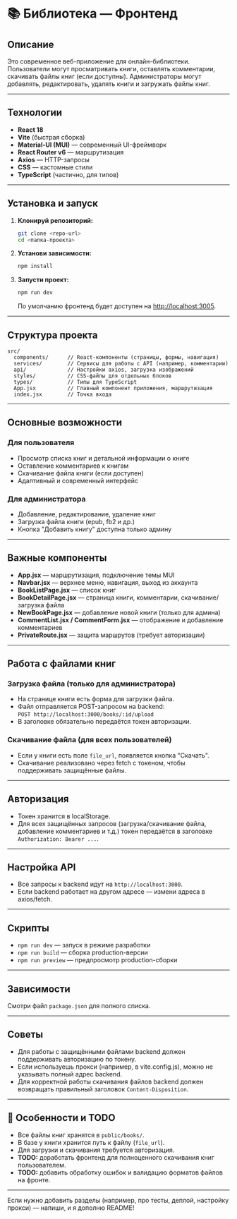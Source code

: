 # 📚 Библиотека — Фронтенд

## Описание

Это современное веб-приложение для онлайн-библиотеки. Пользователи могут просматривать книги, оставлять комментарии, скачивать файлы книг (если доступны). Администраторы могут добавлять, редактировать, удалять книги и загружать файлы книг.

---

## Технологии

- **React 18**
- **Vite** (быстрая сборка)
- **Material-UI (MUI)** — современный UI-фреймворк
- **React Router v6** — маршрутизация
- **Axios** — HTTP-запросы
- **CSS** — кастомные стили
- **TypeScript** (частично, для типов)

---

## Установка и запуск

1. **Клонируй репозиторий:**
   ```bash
   git clone <repo-url>
   cd <папка-проекта>
   ```

2. **Установи зависимости:**
   ```bash
   npm install
   ```

3. **Запусти проект:**
   ```bash
   npm run dev
   ```
   По умолчанию фронтенд будет доступен на [http://localhost:3005](http://localhost:3005).

---

## Структура проекта

```
src/
  components/      // React-компоненты (страницы, формы, навигация)
  services/        // Сервисы для работы с API (например, комментарии)
  api/             // Настройки axios, загрузка изображений
  styles/          // CSS-файлы для отдельных блоков
  types/           // Типы для TypeScript
  App.jsx          // Главный компонент приложения, маршрутизация
  index.jsx        // Точка входа
```

---

## Основные возможности

### Для пользователя

- Просмотр списка книг и детальной информации о книге
- Оставление комментариев к книгам
- Скачивание файла книги (если доступен)
- Адаптивный и современный интерфейс

### Для администратора

- Добавление, редактирование, удаление книг
- Загрузка файла книги (epub, fb2 и др.)
- Кнопка "Добавить книгу" доступна только админу

---

## Важные компоненты

- **App.jsx** — маршрутизация, подключение темы MUI
- **Navbar.jsx** — верхнее меню, навигация, выход из аккаунта
- **BookListPage.jsx** — список книг
- **BookDetailPage.jsx** — страница книги, комментарии, скачивание/загрузка файла
- **NewBookPage.jsx** — добавление новой книги (только для админа)
- **CommentList.jsx / CommentForm.jsx** — отображение и добавление комментариев
- **PrivateRoute.jsx** — защита маршрутов (требует авторизации)

---

## Работа с файлами книг

### Загрузка файла (только для администратора)

- На странице книги есть форма для загрузки файла.
- Файл отправляется POST-запросом на backend:  
  `POST http://localhost:3000/books/:id/upload`
- В заголовке обязательно передаётся токен авторизации.

### Скачивание файла (для всех пользователей)

- Если у книги есть поле `file_url`, появляется кнопка "Скачать".
- Скачивание реализовано через fetch с токеном, чтобы поддерживать защищённые файлы.

---

## Авторизация

- Токен хранится в localStorage.
- Для всех защищённых запросов (загрузка/скачивание файла, добавление комментариев и т.д.) токен передаётся в заголовке `Authorization: Bearer ...`.

---

## Настройка API

- Все запросы к backend идут на `http://localhost:3000`.
- Если backend работает на другом адресе — измени адреса в axios/fetch.

---

## Скрипты

- `npm run dev` — запуск в режиме разработки
- `npm run build` — сборка production-версии
- `npm run preview` — предпросмотр production-сборки

---

## Зависимости

Смотри файл `package.json` для полного списка.

---

## Советы

- Для работы с защищёнными файлами backend должен поддерживать авторизацию по токену.
- Если используешь прокси (например, в vite.config.js), можно не указывать полный адрес backend.
- Для корректной работы скачивания файлов backend должен возвращать правильный заголовок `Content-Disposition`.

---
## 🧩 Особенности и TODO
- Все файлы книг хранятся в `public/books/`.
- В базе у книги хранится путь к файлу (`file_url`).
- Для загрузки и скачивания требуется авторизация.
- **TODO:** доработать фронтенд для полноценного скачивания книг пользователем.
- **TODO:** добавить обработку ошибок и валидацию форматов файлов на фронте.
---

Если нужно добавить разделы (например, про тесты, деплой, настройку прокси) — напиши, и я дополню README!

